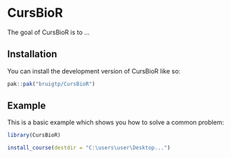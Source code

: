 
# CursBioR

<!-- badges: start -->
<!-- badges: end -->

The goal of CursBioR is to ...

## Installation

You can install the development version of CursBioR like so:

``` r
pak::pak("bruigtp/CursBioR")
```

## Example

This is a basic example which shows you how to solve a common problem:

``` r
library(CursBioR)

install_course(destdir = "C:\users\user\Desktop...")
```

